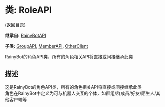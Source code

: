 # 类: RoleAPI

[(返回目录)](./)

**继承自:** [RainyBotAPI](RainyBotAPI.md)

**子类:** [GroupAPI](GroupAPI.md), [MemberAPI](MemberAPI.md), [OtherClient](OtherClient.md)

RainyBot的角色API类，所有的角色相关API将直接或间接继承此类

## 描述

这是RainyBot的角色API类，所有的角色相关API将直接或间接继承此类\
角色在RainyBot中定义为可与机器人交互的个体，如群组/群成员/好友/陌生人/其他客户端等
